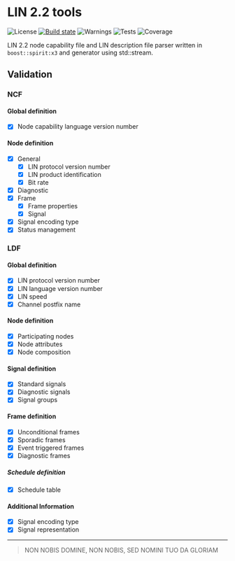 # LIN 2.2 tools

![License](https://build.fueldner.net/badges/opensource_lin_tools.svg?type=license&branch=main)
[![Build state](https://build.fueldner.net/badges/opensource_lin_tools.svg?branch=main)](https://build.fueldner.net/#/builders/opensource_lin_tools)
![Warnings](https://build.fueldner.net/badges/opensource_lin_tools.svg?type=warnings&branch=main)
![Tests](https://build.fueldner.net/badges/opensource_lin_tools.svg?type=tests&branch=main)
![Coverage](https://build.fueldner.net/badges/opensource_lin_tools.svg?type=coverage&branch=main)

LIN 2.2 node capability file and LIN description file parser written in `boost::spirit:x3` and generator using std::stream.

## Validation

### NCF

#### Global definition

* [x] Node capability language version number

#### Node definition

* [x] General
  * [x] LIN protocol version number
  * [x] LIN product identification
  * [x] Bit rate
* [x] Diagnostic
* [x] Frame
  * [x] Frame properties
  * [x] Signal
* [x] Signal encoding type
* [x] Status management

### LDF

#### Global definition

* [x] LIN protocol version number
* [x] LIN language version number
* [x] LIN speed
* [x] Channel postfix name

#### Node definition

* [x] Participating nodes
* [x] Node attributes
* [x] Node composition

#### Signal definition

* [x] Standard signals
* [x] Diagnostic signals
* [x] Signal groups

#### Frame definition

* [x] Unconditional frames
* [x] Sporadic frames
* [x] Event triggered frames
* [x] Diagnostic frames

##### Schedule definition

* [x] Schedule table

#### Additional Information

* [x] Signal encoding type
* [x] Signal representation

---

> NON NOBIS DOMINE, NON NOBIS, SED NOMINI TUO DA GLORIAM
